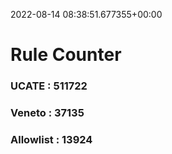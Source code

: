 2022-08-14 08:38:51.677355+00:00
# Rule Counter 
 ### UCATE : 511722

 ### Veneto : 37135

 ### Allowlist : 13924